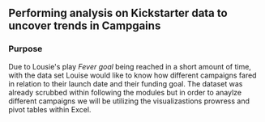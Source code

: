 ## Performing analysis on Kickstarter data to uncover trends in Campgains



### Purpose
Due to Lousie's play _Fever goal_ being reached in  a short amount of time, with the data set Louise would like to know how different campaigns fared in relation to their launch date and their funding goal. The dataset was already scrubbed within following the modules but in order to anaylze different campaigns we will be utilizing the visualizastions prowress and pivot tables within Excel.  

 
